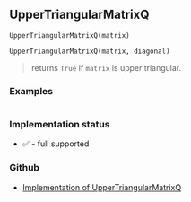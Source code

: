 ## UpperTriangularMatrixQ

```
UpperTriangularMatrixQ(matrix)
```

```
UpperTriangularMatrixQ(matrix, diagonal)
```

> returns `True` if `matrix` is upper triangular.

### Examples

```

```

### Implementation status

* &#x2705; - full supported

### Github

* [Implementation of UpperTriangularMatrixQ](https://github.com/axkr/symja_android_library/blob/master/symja_android_library/matheclipse-core/src/main/java/org/matheclipse/core/builtin/PredicateQ.java#L1512) 
